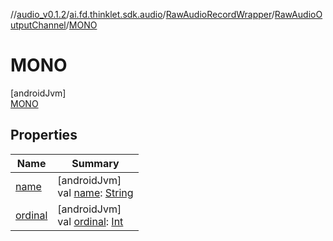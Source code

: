 //[audio_v0.1.2](../../../../../index.md)/[ai.fd.thinklet.sdk.audio](../../../index.md)/[RawAudioRecordWrapper](../../index.md)/[RawAudioOutputChannel](../index.md)/[MONO](index.md)

# MONO

[androidJvm]\
[MONO](index.md)

## Properties

| Name | Summary |
|---|---|
| [name](../-s-t-e-r-e-o/index.md#-372974862%2FProperties%2F-847875642) | [androidJvm]<br>val [name](../-s-t-e-r-e-o/index.md#-372974862%2FProperties%2F-847875642): [String](https://kotlinlang.org/api/latest/jvm/stdlib/kotlin/-string/index.html) |
| [ordinal](../-s-t-e-r-e-o/index.md#-739389684%2FProperties%2F-847875642) | [androidJvm]<br>val [ordinal](../-s-t-e-r-e-o/index.md#-739389684%2FProperties%2F-847875642): [Int](https://kotlinlang.org/api/latest/jvm/stdlib/kotlin/-int/index.html) |
